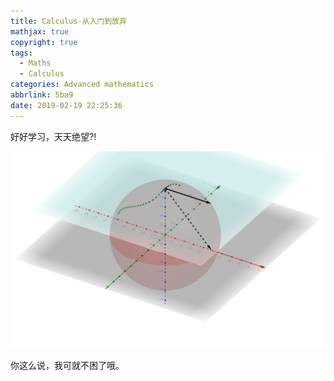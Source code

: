 ```yaml
---
title: Calculus-从入门到放弃
mathjax: true
copyright: true
tags:
  - Maths
  - Calculus
categories: Advanced mathematics
abbrlink: 5ba9
date: 2019-02-19 22:25:36
---
```


好好学习，天天绝望?!

![](../Resources/Calculus-从入门到精通.jpg)

你这么说，我可就不困了哦。

<!--less-->



